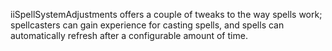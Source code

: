 iiSpellSystemAdjustments offers a couple of tweaks to the way spells work; spellcasters can gain experience for casting spells, and spells can automatically refresh after a configurable amount of time.
